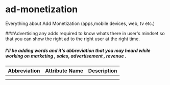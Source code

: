 # ad-monetization
Everything about Add Monetization (apps,mobile devices, web, tv etc.)


###Advertising any adds required to know whats there in user's mindset so that you can show the right ad to the right user at the right time.

##### I'll be adding words and it's abbreviation that you may heard while working on marketing , sales, advertisement , revenue .

| Abbreviation | Attribute Name | Description 
| ---          | ---            | ---         | 
|              |                |             |
|              |                |             |
